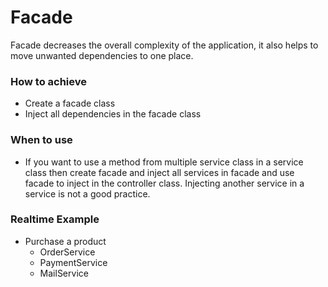 # Facade

Facade decreases the overall complexity of the application, it also helps to move unwanted dependencies to one place.

### How to achieve

* Create a facade class
* Inject all dependencies in the facade class

### When to use

* If you want to use a method from multiple service class in a service class then create facade and inject all services in facade and use facade to inject in the controller class. Injecting another service in a service is not a good practice.

### Realtime Example

* Purchase a product
  * OrderService
  * PaymentService
  * MailService